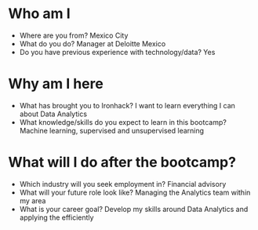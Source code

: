 # Who am I

* Where are you from? Mexico City
* What do you do? Manager at Deloitte Mexico
* Do you have previous experience with technology/data? Yes

# Why am I here

* What has brought you to Ironhack? I want to learn everything I can about Data Analytics
* What knowledge/skills do you expect to learn in this bootcamp? Machine learning, supervised and unsupervised learning

# What will I do after the bootcamp?

* Which industry will you seek employment in? Financial advisory
* What will your future role look like? Managing the Analytics team within my area
* What is your career goal? Develop my skills around Data Analytics and applying the efficiently